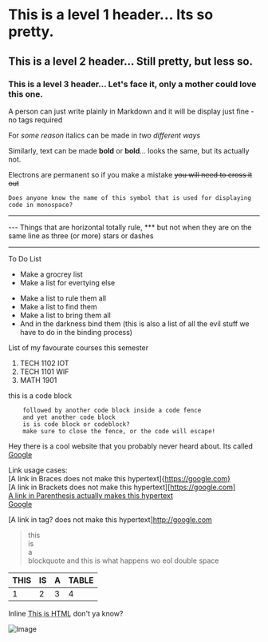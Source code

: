 # This is a level 1 header... Its so pretty.

## This is a level 2 header... Still pretty, but less so.

### This is a level 3 header... Let's face it, only a mother could love this one.

A person can just write plainly in Markdown and it will be display just fine -no tags required

For _some reason_ italics can be made in _two different ways_

Similarly, text can be made **bold** or __bold__... looks the same, but its actually not.

Electrons are permanent so if you make a mistake ~~you will need to cross it out~~

`Does anyone know the name of this symbol that is used for displaying code in monospace?`

---

--- Things that are horizontal totally rule,
\*\*\* but not when they are on the same line as three (or more) stars or dashes

---

To Do List

- Make a grocrey list
- Make a list for evertying else

* Make a list to rule them all
* Make a list to find them
* Make a list to bring them all
* And in the darkness bind them (this is also a list of all the evil stuff we have to do in the binding process)

List of my favourate courses this semester

1. TECH 1102 IOT
2. TECH 1101 WIF
3. MATH 1901

this is a code block

```followed by a code fence, don't touch it or you will get zapped
    followed by another code block inside a code fence
    and yet another code block
    is is code block or codeblock?
    make sure to close the fence, or the code will escape!
```

Hey there is a cool website that you probably never heard about. Its called [Google](http://google.com)

Link usage cases:  
[A link in Braces does not make this hypertext]{https://google.com}  
[A link in Brackets does not make this hypertext][https://google.com]  
[A link in Parenthesis actually makes this hypertext](https://google.com)  
[Google](https://google.com) 

[A link in tag? does not make this hypertext]<http://google.com>

> this  
> is  
> a  
> blockquote
> and this is what happens wo eol double space

| THIS | IS  | A   | TABLE |
| ---- | --- | --- | ----- |
| 1    | 2   | 3   | 4     |

Inline <abbr title="This is a mouseover">This is HTML</abbr> don't ya know?

![Image](nothing.png "awwww its broken")
